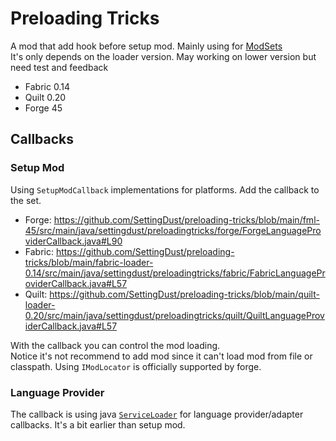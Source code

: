 # Preloading Tricks

A mod that add hook before setup mod. Mainly using for [ModSets](https://github.com/SettingDust/ModSets)  
It's only depends on the loader version. May working on lower version but need test and feedback
  * Fabric 0.14
  * Quilt 0.20
  * Forge 45

## Callbacks

### Setup Mod

Using `SetupModCallback` implementations for platforms. Add the callback to the set.

  * Forge: https://github.com/SettingDust/preloading-tricks/blob/main/fml-45/src/main/java/settingdust/preloadingtricks/forge/ForgeLanguageProviderCallback.java#L90
  * Fabric: https://github.com/SettingDust/preloading-tricks/blob/main/fabric-loader-0.14/src/main/java/settingdust/preloadingtricks/fabric/FabricLanguageProviderCallback.java#L57
  * Quilt: https://github.com/SettingDust/preloading-tricks/blob/main/quilt-loader-0.20/src/main/java/settingdust/preloadingtricks/quilt/QuiltLanguageProviderCallback.java#L57
  
With the callback you can control the mod loading.   
Notice it's not recommend to add mod since it can't load mod from file or classpath. Using `IModLocator` is officially supported by forge.

### Language Provider

The callback is using java [`ServiceLoader`](https://docs.oracle.com/en/java/javase/17/docs/api/java.base/java/util/ServiceLoader.html) for
language provider/adapter callbacks. It's a bit earlier than setup mod.
